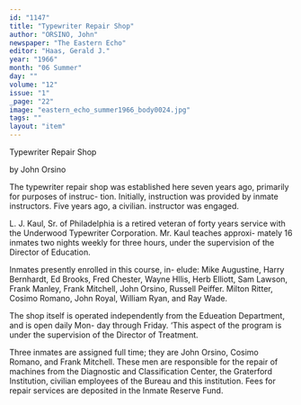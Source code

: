 ```yaml
---
id: "1147"
title: "Typewriter Repair Shop"
author: "ORSINO, John"
newspaper: "The Eastern Echo"
editor: "Haas, Gerald J."
year: "1966"
month: "06 Summer"
day: ""
volume: "12"
issue: "1"
_page: "22"
image: "eastern_echo_summer1966_body0024.jpg"
tags: ""
layout: "item"
---
```

Typewriter Repair Shop

by John Orsino

The typewriter repair shop was established here
seven years ago, primarily for purposes of instruc-
tion. Initially, instruction was provided by inmate
instructors. Five years ago, a civilian. instructor
was engaged.

L. J. Kaul, Sr. of Philadelphia is a retired
veteran of forty years service with the Underwood
Typewriter Corporation. Mr. Kaul teaches approxi-
mately 16 inmates two nights weekly for three
hours, under the supervision of the Director of
Education.

Inmates presently enrolled in this course, in-
elude: Mike Augustine, Harry Bernhardt, Ed
Brooks, Fred Chester, Wayne Hllis, Herb Elliott,
Sam Lawson, Frank Manley, Frank Mitchell, John
Orsino, Russell Peiffer. Milton Ritter, Cosimo
Romano, John Royal, William Ryan, and Ray Wade.

The shop itself is operated independently from
the Edueation Department, and is open daily Mon-
day through Friday. ‘This aspect of the program is
under the supervision of the Director of Treatment.

Three inmates are assigned full time; they are
John Orsino, Cosimo Romano, and Frank Mitchell.
These men are responsible for the repair of machines
from the Diagnostic and Classification Center, the
Graterford Institution, civilian employees of the
Bureau and this institution. Fees for repair services
are deposited in the Inmate Reserve Fund.
